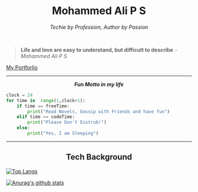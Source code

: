 <link rel="stylesheet" href="https://cdnjs.cloudflare.com/ajax/libs/font-awesome/4.7.0/css/font-awesome.min.css">


<div align="center">

# Mohammed Ali P S

_Techie by Profession, Author by Passion_

[<i class="fa fa-instagram fa-2x"></i>](https://www.instagram.com/psmohammedali/?hl=en "My Instagram Account")  
[<i class="fa fa-linkedin fa-2x"></i> ](https://www.linkedin.com/in/psmohammedali/ "My LinkedIn Account ") 
[<i class="fa fa-facebook-square fa-2x"></i>](https://www.facebook.com/psmohammedali/ "My FaceBook Account")

</div>

> **Life and love are easy to understand, but difficult to describe**
> _- Mohammed Ali P S_
> 
[My Portforlio](https://www.psmohammedali.live "My personal Website")


--- 

<div align="center">

**_Fun Motto in my life_**

</div>


``` python
clock = 24
for time in  range(1,clock+1): 
    if time == freeTime:
        print("Read Novels, Gossip with Friends and have fun")
    elif time == codeTime:
        print("Please Don't Distrub!")
    else:
        print("Yes, I am Sleeping")
```
---
<div align="center">

## Tech Background

</div>

[![Top Langs](https://github-readme-stats.vercel.app/api/top-langs/?username=psmohammedali&layout=compact)](https://github.com/anuraghazra/github-readme-stats)


[![Anurag's github stats](https://github-readme-stats.vercel.app/api?username=psmohammedali)](https://github.com/anuraghazra/github-readme-stats)

